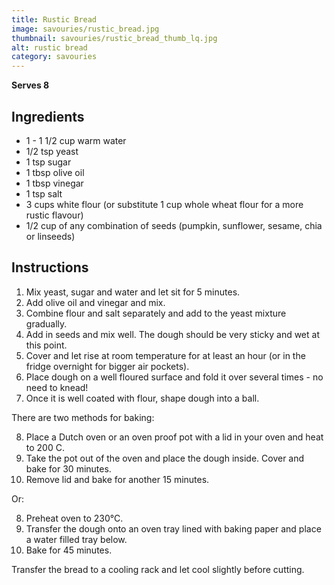 ```yaml
---
title: Rustic Bread
image: savouries/rustic_bread.jpg
thumbnail: savouries/rustic_bread_thumb_lq.jpg
alt: rustic bread
category: savouries
---
```


**Serves 8**

## Ingredients

- 1 - 1 1/2 cup warm water
- 1/2 tsp yeast
- 1 tsp sugar
- 1 tbsp olive oil
- 1 tbsp vinegar
- 1 tsp salt
- 3 cups white flour (or substitute 1 cup whole wheat flour for a more rustic flavour)
- 1/2 cup of any combination of seeds (pumpkin, sunflower, sesame, chia or linseeds)

## Instructions

1. Mix yeast, sugar and water and let sit for 5 minutes.
2. Add olive oil and vinegar and mix.
3. Combine flour and salt separately and add to the yeast mixture gradually.
4. Add in seeds and mix well. The dough should be very sticky and wet at this point.
5. Cover and let rise at room temperature for at least an hour (or in the fridge overnight for bigger air pockets).
6. Place dough on a well floured surface and fold it over several times - no need to knead!
7. Once it is well coated with flour, shape dough into a ball.

There are two methods for baking:

8. Place a Dutch oven or an oven proof pot with a lid in your oven and heat to 200 C.
9. Take the pot out of the oven and place the dough inside. Cover and bake for 30 minutes.
10. Remove lid and bake for another 15 minutes.

Or:

8. Preheat oven to 230°C.
9. Transfer the dough onto an oven tray lined with baking paper and place a water filled tray below.
10. Bake for 45 minutes.

Transfer the bread to a cooling rack and let cool slightly before cutting.
